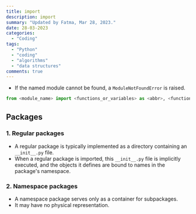 ```yaml
---
title: import
description: import
summary: "Updated by Fatma, Mar 28, 2023."
date: 28-03-2023
categories:
  - "Coding"
tags:
  - "Python"
  - "coding"
  - "algorithms"
  - "data structures"
comments: true
---
```

- If the named module cannot be found, a `ModuleNotFoundError` is raised.

```python
from <module_name> import <functions_or_variables> as <abbr>, <functions_or_variables> as <abbr>
```

## Packages

### 1. Regular packages

- A regular package is typically implemented as a directory containing an `__init__.py` file.
- When a regular package is imported, this `__init__.py` file is implicitly executed, and the objects it defines are bound to names in the package's namespace.

### 2. Namespace packages

- A namespace package serves only as a container for subpackages.
- It may have no physical representation.
